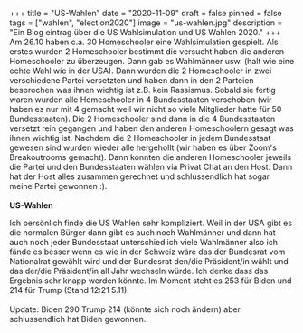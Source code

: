 +++
title = "US-Wahlen"
date = "2020-11-09"
draft = false
pinned = false
tags = ["wahlen", "election2020"]
image = "us-wahlen.jpg"
description = "Ein Blog eintrag über die US Wahlsimulation und US Wahlen 2020."
+++
Am 26.10 haben c.a. 30 Homeschooler eine Wahlsimulation gespielt. Als erstes wurden 2 Homeschooler bestimmt die versucht haben die anderen Homeschooler zu überzeugen. Dann gab es Wahlmänner usw. (halt wie eine echte Wahl wie in der USA). Dann wurden die 2 Homeschooler in zwei verschiedene Partei versetzten und haben dann in den 2 Parteien besprochen was ihnen wichtig ist z.B. kein Rassismus. Sobald sie fertig waren wurden alle Homeschooler in 4 Bundesstaaten verschoben (wir haben es nur mit 4 gemacht weil wir nicht so viele Mitglieder hatte für 50 Bundesstaaten). Die 2 Homeschooler sind dann in die 4 Bundesstaaten versetzt rein gegangen und haben den anderen Homeschoolern gesagt was ihnen wichtig ist. Nachdem die 2 Homeschooler in jedem Bundesstaat gewesen sind wurden wieder alle hergehollt (wir haben es über Zoom's Breakoutrooms gemacht). Dann konnten die anderen Homeschooler jeweils die Partei und den Bundesstaaten wählen via Privat Chat an den Host. Dann hat der Host alles zusammen gerechnet und schlussendlich hat sogar meine Partei gewonnen :).\
\
**US-Wahlen**

Ich persönlich finde die US Wahlen sehr kompliziert. Weil in der USA gibt es die normalen Bürger dann gibt es auch noch Wahlmänner und dann hat auch noch jeder Bundesstaat unterschiedlich viele Wahlmänner also ich fände es besser wenn es wie in der Schweiz wäre das der Bundesrat vom Nationalrat gewählt wird und der Bundesrat den/die Präsident/in wählt und das der/die Präsident/in all Jahr wechseln würde. Ich denke dass das Ergebnis sehr knapp werden könnte. Im Moment steht es 253 für Biden und 214 für Trump (Stand 12:21 5.11).\
\
Update: Biden 290 Trump 214 (könnte sich noch ändern) aber schlussendlich hat Biden gewonnen.